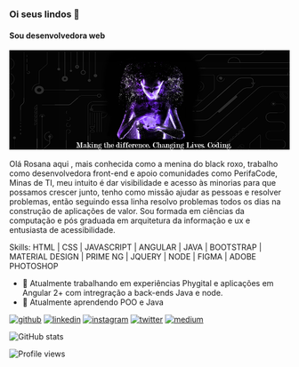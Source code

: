 ### Oi seus lindos  👋
#### Sou desenvolvedora web 
![Sou desenvolvedora web ](https://github.com/Rosanaxica/Rosanaxica/blob/master/github_cover.png)

Olá Rosana aqui , mais conhecida como a menina do black roxo, trabalho como  desenvolvedora front-end e apoio comunidades como PerifaCode, Minas de TI, meu intuito é dar visibilidade e acesso às minorias para que possamos crescer junto, tenho como missão ajudar as pessoas e resolver problemas, então seguindo essa linha resolvo problemas todos os dias na construção de aplicações de valor. Sou formada em ciências da computação e pós graduada em arquitetura da informação e ux e entusiasta de acessibilidade.

Skills: HTML | CSS |  JAVASCRIPT | ANGULAR | JAVA | BOOTSTRAP | MATERIAL DESIGN | PRIME NG | JQUERY | NODE | FIGMA | ADOBE PHOTOSHOP

- 🔭 Atualmente trabalhando em  experiências Phygital e aplicações em Angular 2+ com intregração a back-ends Java e node.
- 🌱 Atualmente aprendendo POO e Java 


[<img src='https://cdn.jsdelivr.net/npm/simple-icons@3.0.1/icons/github.svg' alt='github' height='40'>](https://github.com/rosanaxica) [<img src='https://cdn.jsdelivr.net/npm/simple-icons@3.0.1/icons/linkedin.svg' alt='linkedin' height='40'>](https://www.linkedin.com/in/rsouzada/) [<img src='https://cdn.jsdelivr.net/npm/simple-icons@3.0.1/icons/instagram.svg' alt='instagram' height='40'>](https://www.instagram.com/rosanaxica/)  [<img src='https://cdn.jsdelivr.net/npm/simple-icons@3.0.1/icons/twitter.svg' alt='twitter' height='40'>](https://twitter.com/rosanaxica)  [<img src='https://cdn.jsdelivr.net/npm/simple-icons@3.0.1/icons/medium.svg' alt='medium' height='40'>](https://medium.com/@rosanaxica7)  

![GitHub stats](https://github-readme-stats.vercel.app/api?username=rosanaxica&show_icons=true)  

![Profile views](https://gpvc.arturio.dev/rosanaxica)  
